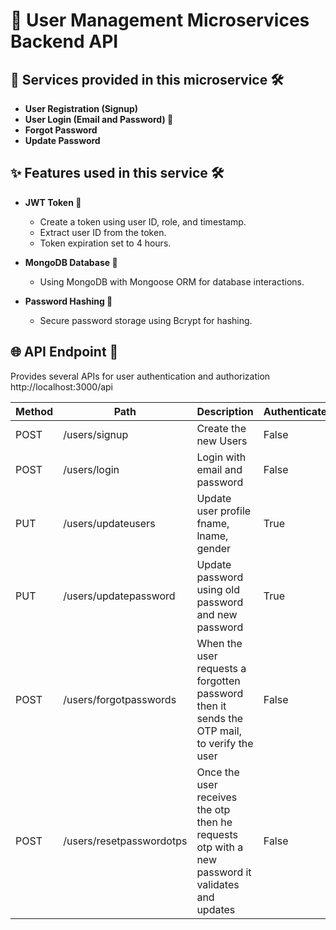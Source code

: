 # 👤 User Management Microservices Backend API

## 🚀 Services provided in this microservice 🛠️
* **User Registration (Signup)**
* **User Login (Email and Password) 🔐**
* **Forgot Password**
* **Update Password**

## ✨ Features used in this service 🛠️
* **JWT Token 🪪**
  * Create a token using user ID, role, and timestamp.
  * Extract user ID from the token.
  * Token expiration set to 4 hours.
  
* **MongoDB Database 🍃**
  * Using MongoDB with Mongoose ORM for database interactions.
  
* **Password Hashing 🔑**
  * Secure password storage using Bcrypt for hashing.


## 🌐 API Endpoint 🔌
Provides several APIs for user authentication and authorization
http://localhost:3000/api

| Method | Path                    | Description                                                                                      | Authenticate    |
|--------|-------------------------|--------------------------------------------------------------------------------------------------|-----------------|
| POST   | /users/signup           | Create the new Users                                                                             |  False          |
| POST   | /users/login            | Login with email and password                                                                    |  False          |
| PUT    | /users/updateusers      | Update user profile fname, lname, gender                                                         |  True           |
| PUT    | /users/updatepassword   | Update password using old password and new password                                              |  True           |
| POST   | /users/forgotpasswords  | When the user requests a forgotten password then it sends the OTP mail, to verify the user       |  False          |
| POST   | /users/resetpasswordotps| Once the user receives the otp then he requests otp with a new password it validates and updates |  False          |
